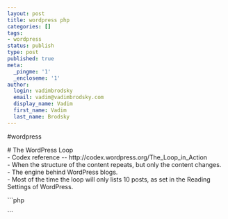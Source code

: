 ```yaml
---
layout: post
title: wordpress php
categories: []
tags:
- wordpress
status: publish
type: post
published: true
meta:
  _pingme: '1'
  _encloseme: '1'
author:
  login: vadimbrodsky
  email: vadim@vadimbrodsky.com
  display_name: Vadim
  first_name: Vadim
  last_name: Brodsky
---
```

<p>#wordpress</p>
<p># The WordPress Loop<br />
- Codex reference -- http://codex.wordpress.org/The_Loop_in_Action<br />
- When the structure of the content repeats, but only the content changes.<br />
- The engine behind WordPress blogs.<br />
- Most of the time the loop will only lists 10 posts, as set in the Reading Settings of WordPress.</p>
<p>```php</p>
<p>    <!-- content here --></p>
<p>```</p>
